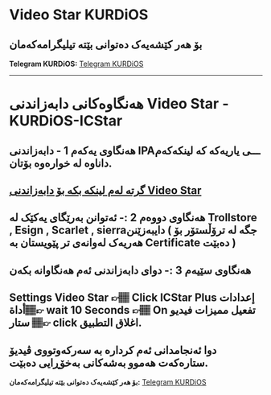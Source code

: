 # Video Star KURDiOS

## بۆ هەر کێشەیەک دەتوانی بێتە تیلیگرامەکەمان
**Telegram KURDiOS:** [Telegram KURDiOS](https://t.me/KURD_i0S)  


---
# هەنگاوەکانی دابەزاندنی Video Star - KURDiOS-ICStar

## هەنگاوی یەکەم 1 - دابەزاندنی IPAـــی یاریەکە کە لینکەکەم داناوە لە خوارەوە بۆتان.
**[گرتە لەم لینکە بکە بۆ دابەزاندنی Video Star](https://github.com/KURD-IOS/Video-Star/releases/download/Video-Star-KURDiOS/Video.Star.-.KURDiOS.ipa)**
---
## هەنگاوی دووەم 2  :- ئەتوانن بەرێگای یەکێک لە Trollstore , Esign , Scarlet , sierraدایبەزێنن ( جگە لە ترۆڵستۆر بۆ هەریەک لەوانەی تر پێویستان بە Certificate دەبێت )

## هەنگاوی سێیەم 3 :-  دوای دابەزاندنی ئەم هەنگاوانە بکەن 
Settings Video Star 👉🏽 Click ICStar Plus إعدادات أداة👉🏽 wait 10 Seconds 👉🏽 On  تفعیل ممیزات فیدیو ستار 👉🏽 click اغلاق التطبیق. 
---
دوا ئەنجامدانی ئەم کردارە بە سەرکەوتووی ڤیدیۆ ستارەکەت هەموو بەشەکانی بەخۆڕایی دەبێت.
---

**بۆ هەر کێشەیەک دەتوانی بێتە تیلیگرامەکەمان:** [Telegram KURDiOS](https://t.me/KURD_i0S)  

